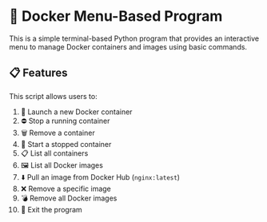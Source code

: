 # 🐳 Docker Menu-Based Program

This is a simple terminal-based Python program that provides an interactive menu to manage Docker containers and images using basic commands.

## 📋 Features

This script allows users to:

1. 🚀 Launch a new Docker container
2. ⛔ Stop a running container
3. 🗑️ Remove a container
4. 🔁 Start a stopped container
5. 📋 List all containers
6. 🖼️ List all Docker images
7. ⬇️ Pull an image from Docker Hub (`nginx:latest`)
8. ❌ Remove a specific image
9. 💣 Remove all Docker images
10. 🚪 Exit the program

